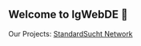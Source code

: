 ## Welcome to IgWebDE 👋

Our Projects:
<a href="https://standardsucht.net/">StandardSucht Network</a>
